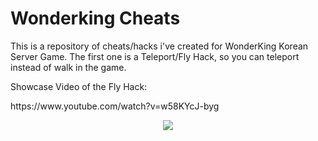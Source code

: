 # Wonderking Cheats

<p>
This is a repository of cheats/hacks i've created for WonderKing Korean Server Game.
The first one is a Teleport/Fly Hack, so you can teleport instead of walk in the game.
</p>

<p>
Showcase Video of the Fly Hack:
</p>

<p>
https://www.youtube.com/watch?v=w58KYcJ-byg
</p>

<p align="center">
  <img src="https://i.imgur.com/6i3VqAJ.png" />
</p>